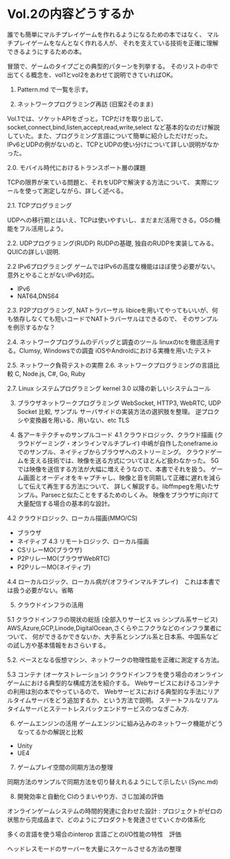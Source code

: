 # Vol.2の内容どうするか

誰でも簡単にマルチプレイゲームを作れるようになるための本ではなく、
マルチプレイゲームをなんとなく作れる人が、
それを支えている技術を正確に理解できるようにするための本。


冒頭で、ゲームのタイプごとの典型的パターンを列挙する。
そのリストの中で出てくる概念を、vol1とvol2をあわせて説明できていればOK。


1. Pattern.md で一覧を示す。



2. ネットワークプログラミング再訪 (旧案2そのまま)


Vol.1では、ソケットAPIをざっと。TCPだけを取り出して、socket,connect,bind,listen,accept,read,write,select
など基本的なのだけ解説していた。また、プログラミング言語について簡単に紹介しただけだった。
IPv6とUDPの例がないのと、TCPとUDPの使い分けについて詳しい説明がなかった。

2.0. モバイル時代におけるトランスポート層の課題

TCPの限界が来ている問題と、それをUDPで解決する方法について、
実際にツールを使って測定しながら、詳しく述べる。

2.1. TCPプログラミング

   UDPへの移行期とはいえ、TCPは使いやすいし、まだまだ活用できる。OSの機能をフル活用しよう。

2.2. UDPプログラミング(RUDP)
RUDPの基礎, 独自のRUDPを実装してみる。QUICの詳しい説明.

2.2 IPv6プログラミング
ゲームではIPv6の高度な機能はほぼ使う必要がない。意外とやることがないIPv6対応。
- IPv6
- NAT64,DNS64

2.3. P2Pプログラミング, NATトラバーサル
libiceを用いてやってもいいが、何も依存しなくても短いコードでNATトラバーサルはできるので、
そのサンプルを例示するかな？

2.4. ネットワークプログラムのデバッグと調査のツール
linuxのtcを徹底活用する。Clumsy, Windowsでの調査
iOSやAndroidにおける実機を用いたテスト


2.5. ネットワーク負荷テストの実際
2.6. ネットワークプログラミングの言語比較
C, Node.js, C#, Go, Ruby

2.7. Linux システムプログラミング
kernel 3.0 以降の新しいシステムコール

3. ブラウザネットワークプログラミング
WebSocket, HTTP3, WebRTC, UDP Socket 比較, サンプル
サーバサイドの実装方法の選択肢を整理。
逆プロクシや変換器を用いる、用いない、etc
TLS 

4. 各アーキテクチャのサンプルコード
4.1 クラウドロジック、クラウド描画 (クラウドゲーミング・オンラインマルチプレイ)
中嶋が自作したoneframe.io でのサンプル、ネイティブからブラウザへのストリーミング。
クラウドゲームを支える技術では、映像を送る方式についてほとんど扱わなかった。
5Gでは映像を送信する方法が大幅に増えそうなので、本書でそれを扱う。
ゲーム画面とオーディオをキャプチャし、映像と音を同期して正確に遅れを減らして伝えて再生する方法について、
詳しく解説する。libffmpegを用いたサンプル。Parsecと似たことをするためのしくみ。
映像をブラウザに向けて大量配信する場合の基本的な設計。

4.2 クラウドロジック、ローカル描画(MMO/CS)
- ブラウザ
- ネイティブ
4.3 リモートロジック、ローカル描画
- CSリレーMO(ブラウザ)
- P2PリレーMO(ブラウザWebRTC)
- P2PリレーMO(ネイティブ)

4.4 ローカルロジック、ローカル病が(オフラインマルチプレイ)　これは本書では扱う必要がない。省略


5. クラウドインフラの活用

5.1 クラウドインフラの現状の総括 (全部入りサービス vs シンプル系サービス)
AWS,Azure,GCP,Linode,DigitalOcean,さくらやニフクラなどのインフラ業者について、
何ができるかできないか、大手系とシンプル系と日本系、中国系などの試し方や基本情報をおさらいする。

5.2. ベースとなる仮想マシン、ネットワークの物理性能を正確に測定する方法。

5.3 コンテナ (オーケストレーション)
クラウドインフラを使う場合のオンラインゲームにおける典型的な構成方法を紹介する。
Webサービスにおけるコンテナの利用は別の本でやっているので、
Webサービスにおける典型的な手法にリアルタイムサーバをどう追加するか、という方法で説明。
ステートフルなリアルタイムサーバとステートレスバックエンドサービスのつなぎこみ方.


6. ゲームエンジンの活用
ゲームエンジンに組み込みのネットワーク機能がどうなってるかの解説と比較
- Unity
- UE4

7. ゲームプレイ空間の同期方法の整理

同期方法のサンプルで同期方法を切り替えれるようにして示したい (Sync.md)

8. 開発効率と自動化
CIのうまいやり方、さじ加減の評価




オンラインゲームシステムの時間的発達に合わせた設計 : プロジェクトがゼロの状態から完成品まで、どのようにプロダクトを発達させていくかの体系化


多くの言語を使う場合のinterop
言語ごとのI/O性能の特性　評価


ヘッドレスモードのサーバーを大量にスケールさせる方法の整理